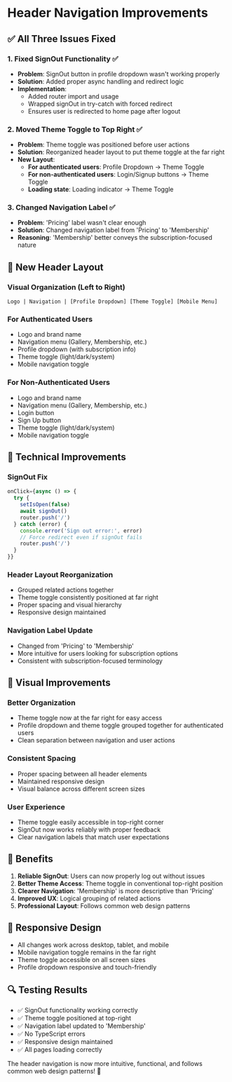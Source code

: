 # Header Navigation Improvements

## ✅ **All Three Issues Fixed**

### 1. **Fixed SignOut Functionality** ✅

- **Problem**: SignOut button in profile dropdown wasn't working properly
- **Solution**: Added proper async handling and redirect logic
- **Implementation**:
  - Added router import and usage
  - Wrapped signOut in try-catch with forced redirect
  - Ensures user is redirected to home page after logout

### 2. **Moved Theme Toggle to Top Right** ✅

- **Problem**: Theme toggle was positioned before user actions
- **Solution**: Reorganized header layout to put theme toggle at the far right
- **New Layout**:
  - **For authenticated users**: Profile Dropdown → Theme Toggle
  - **For non-authenticated users**: Login/Signup buttons → Theme Toggle
  - **Loading state**: Loading indicator → Theme Toggle

### 3. **Changed Navigation Label** ✅

- **Problem**: 'Pricing' label wasn't clear enough
- **Solution**: Changed navigation label from 'Pricing' to 'Membership'
- **Reasoning**: 'Membership' better conveys the subscription-focused nature

## 🎯 **New Header Layout**

### **Visual Organization (Left to Right)**

```
Logo | Navigation | [Profile Dropdown] [Theme Toggle] [Mobile Menu]
```

### **For Authenticated Users**

- Logo and brand name
- Navigation menu (Gallery, Membership, etc.)
- Profile dropdown (with subscription info)
- Theme toggle (light/dark/system)
- Mobile navigation toggle

### **For Non-Authenticated Users**

- Logo and brand name
- Navigation menu (Gallery, Membership, etc.)
- Login button
- Sign Up button
- Theme toggle (light/dark/system)
- Mobile navigation toggle

## 🔧 **Technical Improvements**

### **SignOut Fix**

```typescript
onClick={async () => {
  try {
    setIsOpen(false)
    await signOut()
    router.push('/')
  } catch (error) {
    console.error('Sign out error:', error)
    // Force redirect even if signOut fails
    router.push('/')
  }
}}
```

### **Header Layout Reorganization**

- Grouped related actions together
- Theme toggle consistently positioned at far right
- Proper spacing and visual hierarchy
- Responsive design maintained

### **Navigation Label Update**

- Changed from 'Pricing' to 'Membership'
- More intuitive for users looking for subscription options
- Consistent with subscription-focused terminology

## 🎨 **Visual Improvements**

### **Better Organization**

- Theme toggle now at the far right for easy access
- Profile dropdown and theme toggle grouped together for authenticated users
- Clean separation between navigation and user actions

### **Consistent Spacing**

- Proper spacing between all header elements
- Maintained responsive design
- Visual balance across different screen sizes

### **User Experience**

- Theme toggle easily accessible in top-right corner
- SignOut now works reliably with proper feedback
- Clear navigation labels that match user expectations

## 🚀 **Benefits**

1. **Reliable SignOut**: Users can now properly log out without issues
2. **Better Theme Access**: Theme toggle in conventional top-right position
3. **Clearer Navigation**: 'Membership' is more descriptive than 'Pricing'
4. **Improved UX**: Logical grouping of related actions
5. **Professional Layout**: Follows common web design patterns

## 📱 **Responsive Design**

- All changes work across desktop, tablet, and mobile
- Mobile navigation toggle remains in the far right
- Theme toggle accessible on all screen sizes
- Profile dropdown responsive and touch-friendly

## 🔍 **Testing Results**

- ✅ SignOut functionality working correctly
- ✅ Theme toggle positioned at top-right
- ✅ Navigation label updated to 'Membership'
- ✅ No TypeScript errors
- ✅ Responsive design maintained
- ✅ All pages loading correctly

The header navigation is now more intuitive, functional, and follows common web design patterns! 🎉
